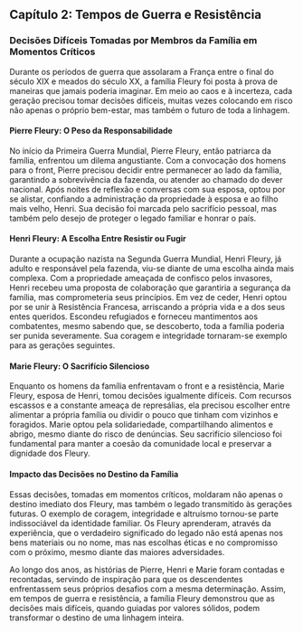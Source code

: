 ## Capítulo 2: Tempos de Guerra e Resistência

### Decisões Difíceis Tomadas por Membros da Família em Momentos Críticos

Durante os períodos de guerra que assolaram a França entre o final do século XIX e meados do século XX, a família Fleury foi posta à prova de maneiras que jamais poderia imaginar. Em meio ao caos e à incerteza, cada geração precisou tomar decisões difíceis, muitas vezes colocando em risco não apenas o próprio bem-estar, mas também o futuro de toda a linhagem.

#### Pierre Fleury: O Peso da Responsabilidade

No início da Primeira Guerra Mundial, Pierre Fleury, então patriarca da família, enfrentou um dilema angustiante. Com a convocação dos homens para o front, Pierre precisou decidir entre permanecer ao lado da família, garantindo a sobrevivência da fazenda, ou atender ao chamado do dever nacional. Após noites de reflexão e conversas com sua esposa, optou por se alistar, confiando a administração da propriedade à esposa e ao filho mais velho, Henri. Sua decisão foi marcada pelo sacrifício pessoal, mas também pelo desejo de proteger o legado familiar e honrar o país.

#### Henri Fleury: A Escolha Entre Resistir ou Fugir

Durante a ocupação nazista na Segunda Guerra Mundial, Henri Fleury, já adulto e responsável pela fazenda, viu-se diante de uma escolha ainda mais complexa. Com a propriedade ameaçada de confisco pelos invasores, Henri recebeu uma proposta de colaboração que garantiria a segurança da família, mas comprometeria seus princípios. Em vez de ceder, Henri optou por se unir à Resistência Francesa, arriscando a própria vida e a dos seus entes queridos. Escondeu refugiados e forneceu mantimentos aos combatentes, mesmo sabendo que, se descoberto, toda a família poderia ser punida severamente. Sua coragem e integridade tornaram-se exemplo para as gerações seguintes.

#### Marie Fleury: O Sacrifício Silencioso

Enquanto os homens da família enfrentavam o front e a resistência, Marie Fleury, esposa de Henri, tomou decisões igualmente difíceis. Com recursos escassos e a constante ameaça de represálias, ela precisou escolher entre alimentar a própria família ou dividir o pouco que tinham com vizinhos e foragidos. Marie optou pela solidariedade, compartilhando alimentos e abrigo, mesmo diante do risco de denúncias. Seu sacrifício silencioso foi fundamental para manter a coesão da comunidade local e preservar a dignidade dos Fleury.

#### Impacto das Decisões no Destino da Família

Essas decisões, tomadas em momentos críticos, moldaram não apenas o destino imediato dos Fleury, mas também o legado transmitido às gerações futuras. O exemplo de coragem, integridade e altruísmo tornou-se parte indissociável da identidade familiar. Os Fleury aprenderam, através da experiência, que o verdadeiro significado do legado não está apenas nos bens materiais ou no nome, mas nas escolhas éticas e no compromisso com o próximo, mesmo diante das maiores adversidades.

Ao longo dos anos, as histórias de Pierre, Henri e Marie foram contadas e recontadas, servindo de inspiração para que os descendentes enfrentassem seus próprios desafios com a mesma determinação. Assim, em tempos de guerra e resistência, a família Fleury demonstrou que as decisões mais difíceis, quando guiadas por valores sólidos, podem transformar o destino de uma linhagem inteira.